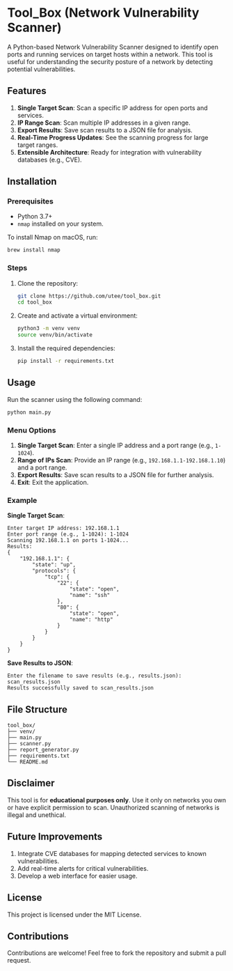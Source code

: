 # Tool_Box (Network Vulnerability Scanner)

A Python-based Network Vulnerability Scanner designed to identify open ports and running services on target hosts within a network. This tool is useful for understanding the security posture of a network by detecting potential vulnerabilities.

## Features

1. **Single Target Scan**: Scan a specific IP address for open ports and services.
2. **IP Range Scan**: Scan multiple IP addresses in a given range.
3. **Export Results**: Save scan results to a JSON file for analysis.
4. **Real-Time Progress Updates**: See the scanning progress for large target ranges.
5. **Extensible Architecture**: Ready for integration with vulnerability databases (e.g., CVE).

## Installation

### Prerequisites
- Python 3.7+
- `nmap` installed on your system.

To install Nmap on macOS, run:
```bash
brew install nmap
```

### Steps
1. Clone the repository:
   ```bash
   git clone https://github.com/utee/tool_box.git
   cd tool_box
   ```

2. Create and activate a virtual environment:
   ```bash
   python3 -m venv venv
   source venv/bin/activate
   ```

3. Install the required dependencies:
   ```bash
   pip install -r requirements.txt
   ```

## Usage

Run the scanner using the following command:
```bash
python main.py
```

### Menu Options
1. **Single Target Scan**: Enter a single IP address and a port range (e.g., `1-1024`).
2. **Range of IPs Scan**: Provide an IP range (e.g., `192.168.1.1-192.168.1.10`) and a port range.
3. **Export Results**: Save scan results to a JSON file for further analysis.
4. **Exit**: Exit the application.

### Example
**Single Target Scan**:
```
Enter target IP address: 192.168.1.1
Enter port range (e.g., 1-1024): 1-1024
Scanning 192.168.1.1 on ports 1-1024...
Results:
{
    "192.168.1.1": {
        "state": "up",
        "protocols": {
            "tcp": {
                "22": {
                    "state": "open",
                    "name": "ssh"
                },
                "80": {
                    "state": "open",
                    "name": "http"
                }
            }
        }
    }
}
```

**Save Results to JSON**:
```
Enter the filename to save results (e.g., results.json): scan_results.json
Results successfully saved to scan_results.json
```

## File Structure
```
tool_box/
├── venv/                  
├── main.py                
├── scanner.py             
├── report_generator.py    
├── requirements.txt       
└── README.md              
```

## Disclaimer
This tool is for **educational purposes only**. Use it only on networks you own or have explicit permission to scan. Unauthorized scanning of networks is illegal and unethical.

## Future Improvements
1. Integrate CVE databases for mapping detected services to known vulnerabilities.
2. Add real-time alerts for critical vulnerabilities.
3. Develop a web interface for easier usage.

## License
This project is licensed under the MIT License.

## Contributions
Contributions are welcome! Feel free to fork the repository and submit a pull request.
